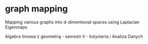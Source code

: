 # graph mapping
 Mapping various graphs into d-dimentional spaces using Laplacian Eigenmaps


Algebra liniowa z geometrią - semestr II - Inżynieria i Analiza Danych
